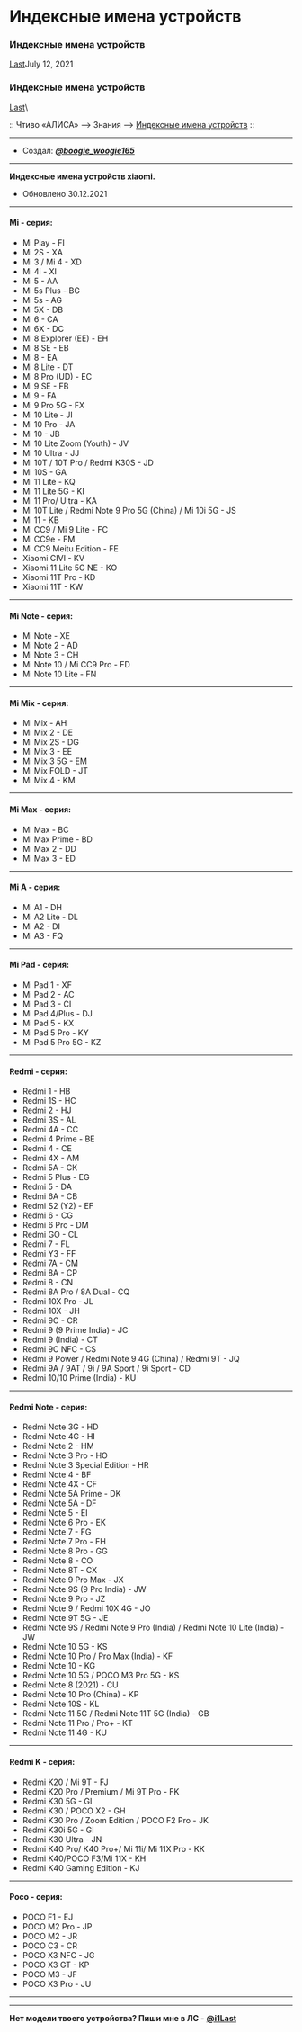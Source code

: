 # Индексные имена устройств

### Индексные имена устройств

[Last](https://t.me/i1Last)July 12, 2021

### Индексные имена устройств 

[Last](https://t.me/i1Last)\


:: Чтиво «АЛИСА» --> Знания --> [Индексные имена устройств](broken-reference) ::

***

* Создал: [_**@boogie\_woogie165**_](https://t.me/boogie\_woogie165)

***

**Индексные имена устройств xiaomi.**

* Обновлено 30.12.2021

***

#### Mi - серия: <a href="#mi-seriya" id="mi-seriya"></a>

* Mi Play - FI
* Mi 2S - XA
* Mi 3 / Mi 4 - XD
* Mi 4i - XI
* Mi 5 - AA
* Mi 5s Plus - BG
* Mi 5s - AG
* Mi 5X - DB
* Mi 6 - CA
* Mi 6X - DC
* Mi 8 Explorer (EE) - EH
* Mi 8 SE - EB
* Mi 8 - EA
* Mi 8 Lite - DT
* Mi 8 Pro (UD) - EC
* Mi 9 SE - FB
* Mi 9 - FA
* Mi 9 Pro 5G - FX
* Mi 10 Lite - JI
* Mi 10 Pro - JA
* Mi 10 - JB
* Mi 10 Lite Zoom (Youth) - JV
* Mi 10 Ultra - JJ
* Mi 10T / 10T Pro / Redmi K30S - JD
* Mi 10S - GA
* Mi 11 Lite - KQ
* Mi 11 Lite 5G - KI
* Mi 11 Pro/ Ultra - KA
* Mi 10T Lite / Redmi Note 9 Pro 5G (China) / Mi 10i 5G - JS
* Mi 11 - KB
* Mi CC9 / Mi 9 Lite - FC
* Mi CC9e - FM
* Mi CC9 Meitu Edition - FE
* Xiaomi CIVI - KV
* Xiaomi 11 Lite 5G NE - KO
* Xiaomi 11T Pro - KD
* Xiaomi 11T - KW

***

#### Mi Note - серия: <a href="#mi-note-seriya" id="mi-note-seriya"></a>

* Mi Note - XE
* Mi Note 2 - AD
* Mi Note 3 - CH
* Mi Note 10 / Mi CC9 Pro - FD
* Mi Note 10 Lite - FN

***

#### Mi Mix - серия: <a href="#mi-mix-seriya" id="mi-mix-seriya"></a>

* Mi Mix - AH
* Mi Mix 2 - DE
* Mi Mix 2S - DG
* Mi Mix 3 - EE
* Mi Mix 3 5G - EM
* Mi Mix FOLD - JT
* Mi Mix 4 - KM

***

#### Mi Max - серия: <a href="#mi-max-seriya" id="mi-max-seriya"></a>

* Mi Max - BC
* Mi Max Prime - BD
* Mi Max 2 - DD
* Mi Max 3 - ED

***

#### Mi A - серия: <a href="#mi-a-seriya" id="mi-a-seriya"></a>

* Mi A1 - DH
* Mi A2 Lite - DL
* Mi A2 - DI
* Mi A3 - FQ

***

#### Mi Pad - серия: <a href="#mi-pad-seriya" id="mi-pad-seriya"></a>

* Mi Pad 1 - XF
* Mi Pad 2 - AC
* Mi Pad 3 - CI
* Mi Pad 4/Plus - DJ
* Mi Pad 5 - KX
* Mi Pad 5 Pro - KY
* Mi Pad 5 Pro 5G - KZ

***

#### Redmi - серия: <a href="#redmi-seriya" id="redmi-seriya"></a>

* Redmi 1 - HB
* Redmi 1S - HC
* Redmi 2 - HJ
* Redmi 3S - AL
* Redmi 4A - CC
* Redmi 4 Prime - BE
* Redmi 4 - CE
* Redmi 4X - AM
* Redmi 5A - CK
* Redmi 5 Plus - EG
* Redmi 5 - DA
* Redmi 6A - CB
* Redmi S2 (Y2) - EF
* Redmi 6 - CG
* Redmi 6 Pro - DM
* Redmi GO - CL
* Redmi 7 - FL
* Redmi Y3 - FF
* Redmi 7A - CM
* Redmi 8A - CP
* Redmi 8 - CN
* Redmi 8A Pro / 8A Dual - CQ
* Redmi 10X Pro - JL
* Redmi 10X - JH
* Redmi 9C - CR
* Redmi 9 (9 Prime India) - JC
* Redmi 9 (India) - CT
* Redmi 9C NFC - CS
* Redmi 9 Power / Redmi Note 9 4G (China) / Redmi 9T - JQ
* Redmi 9A / 9AT / 9i / 9A Sport / 9i Sport - CD
* Redmi 10/10 Prime (India) - KU

***

#### Redmi Note - серия: <a href="#redmi-note-seriya" id="redmi-note-seriya"></a>

* Redmi Note 3G - HD
* Redmi Note 4G - HI
* Redmi Note 2 - HM
* Redmi Note 3 Pro - HO
* Redmi Note 3 Special Edition - HR
* Redmi Note 4 - BF
* Redmi Note 4X - CF
* Redmi Note 5A Prime - DK
* Redmi Note 5A - DF
* Redmi Note 5 - EI
* Redmi Note 6 Pro - EK
* Redmi Note 7 - FG
* Redmi Note 7 Pro - FH
* Redmi Note 8 Pro - GG
* Redmi Note 8 - CO
* Redmi Note 8T - CX
* Redmi Note 9 Pro Max - JX
* Redmi Note 9S (9 Pro India) - JW
* Redmi Note 9 Pro - JZ
* Redmi Note 9 / Redmi 10X 4G - JO
* Redmi Note 9T 5G - JE
* Redmi Note 9S / Redmi Note 9 Pro (India) / Redmi Note 10 Lite (India) - JW
* Redmi Note 10 5G - KS
* Redmi Note 10 Pro / Pro Max (India) - KF
* Redmi Note 10 - KG
* Redmi Note 10 5G / POCO M3 Pro 5G - KS
* Redmi Note 8 (2021) - CU
* Redmi Note 10 Pro (China) - KP
* Redmi Note 10S - KL
* Redmi Note 11 5G / Redmi Note 11T 5G (India) - GB
* Redmi Note 11 Pro / Pro+ - KT
* Redmi Note 11 4G - KU

***

#### Redmi K - серия: <a href="#redmi-k-seriya" id="redmi-k-seriya"></a>

* Redmi K20 / Mi 9T - FJ
* Redmi K20 Pro / Premium / Mi 9T Pro - FK
* Redmi K30 5G - GI
* Redmi K30 / POCO X2 - GH
* Redmi K30 Pro / Zoom Edition / POCO F2 Pro - JK
* Redmi K30i 5G - GI
* Redmi K30 Ultra - JN
* Redmi K40 Pro/ K40 Pro+/ Mi 11i/ Mi 11X Pro - KK
* Redmi K40/POCO F3/Mi 11X - KH
* Redmi K40 Gaming Edition - KJ

***

#### Poco - серия: <a href="#poco-seriya" id="poco-seriya"></a>

* POCO F1 - EJ
* POCO M2 Pro - JP
* POCO M2 - JR
* POCO C3 - CR
* POCO X3 NFC - JG
* POCO X3 GT - KP
* POCO M3 - JF
* POCO X3 Pro - JU

***

***

**Нет модели твоего устройства? Пиши мне в ЛС -** [**@i1Last**](https://t.me/i1Last)
